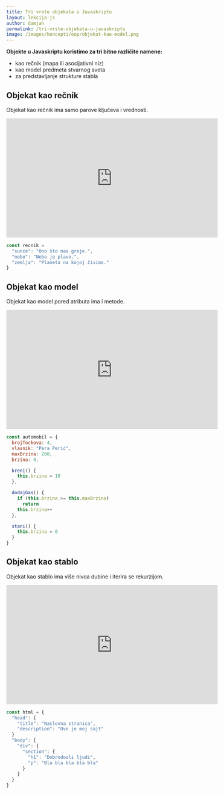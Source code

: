```yaml
---
title: Tri vrste objekata u Javaskriptu
layout: lekcija-js
author: damjan
permalink: /tri-vrste-objekata-u-javaskriptu
image: /images/koncepti/oop/objekat-kao-model.png
---
```


**Objekte u Javaskriptu koristimo za tri bitno različite namene:**

- kao rečnik (mapa ili asocijativni niz)
- kao model predmeta stvarnog sveta
- za predstavljanje strukture stabla

## Objekat kao rečnik

Objekat kao rečnik ima samo parove ključeva i vrednosti.

<iframe width="560" height="315" src="https://www.youtube.com/embed/ZJ5__rBMkso" frameborder="0" gesture="media" allow="encrypted-media" allowfullscreen></iframe>

```js
const recnik =
  "sunce": "Ono što nas greje.",
  "nebo": "Nebo je plavo.",
  "zemlja": "Planeta na kojoj živimo."
}
```

## Objekat kao model

Objekat kao model pored atributa ima i metode.

<iframe width="560" height="315" src="https://www.youtube.com/embed/wEVoMn_sX_U" frameborder="0" gesture="media" allow="encrypted-media" allowfullscreen></iframe>

```js
const automobil = {
  brojTockova: 4,
  vlasnik: "Pera Perić",
  maxBrzina: 200,
  brzina: 0,

  kreni() {
    this.brzina = 10
  },

  dodajGas() {
    if (this.brzina >= this.maxBrzina)
      return
    this.brzina++
  },

  stani() {
    this.brzina = 0
  }
}
```

## Objekat kao stablo

Objekat kao stablo ima više nivoa dubine i iterira se rekurzijom.


<iframe width="560" height="315" src="https://www.youtube.com/embed/ppODhkAAQ3A" frameborder="0" gesture="media" allow="encrypted-media" allowfullscreen></iframe>

```js
const html = {
  "head": {
    "title": "Naslovna stranica",
    "description": "Ovo je moj sajt"
  }
  "body": {
    "div": {
      "section": {
        "h1": "Dobrodosli ljudi",
        "p": "Bla bla bla bla bla"
      }
    }
  }
}
```
